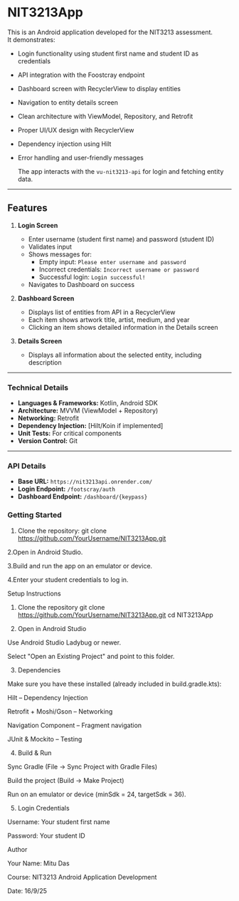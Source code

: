﻿# NIT3213App


This is an Android application developed for the NIT3213 assessment.  
It demonstrates:
- Login functionality using student first name and student ID as credentials
- API integration with the Foostcray endpoint
- Dashboard screen with RecyclerView to display entities
- Navigation to entity details screen
- Clean architecture with ViewModel, Repository, and Retrofit
- Proper UI/UX design with RecyclerView
- Dependency injection using Hilt
- Error handling and user-friendly messages

  The app interacts with the `vu-nit3213-api` for login and fetching entity data.

---

## Features
1. **Login Screen**
    - Enter username (student first name) and password (student ID)
    - Validates input
    - Shows messages for:
        - Empty input: `Please enter username and password`
        - Incorrect credentials: `Incorrect username or password`
        - Successful login: `Login successful!`
    - Navigates to Dashboard on success

2. **Dashboard Screen**
    - Displays list of entities from API in a RecyclerView
    - Each item shows artwork title, artist, medium, and year
    - Clicking an item shows detailed information in the Details screen

3. **Details Screen**
    - Displays all information about the selected entity, including description

---

### Technical Details

- **Languages & Frameworks:** Kotlin, Android SDK
- **Architecture:** MVVM (ViewModel + Repository)
- **Networking:** Retrofit
- **Dependency Injection:** [Hilt/Koin if implemented]
- **Unit Tests:** For critical components
- **Version Control:** Git

---

### API Details

- **Base URL:** `https://nit3213api.onrender.com/`
- **Login Endpoint:** `/footscray/auth`
- **Dashboard Endpoint:** `/dashboard/{keypass}`



### Getting Started

1. Clone the repository:
git clone https://github.com/YourUsername/NIT3213App.git

 2.Open in Android Studio.
 
 3.Build and run the app on an emulator or device.
 
 4.Enter your student credentials to log in.


 Setup Instructions
1. Clone the repository
git clone https://github.com/YourUsername/NIT3213App.git
cd NIT3213App

2. Open in Android Studio

Use Android Studio Ladybug or newer.

Select "Open an Existing Project" and point to this folder.

3. Dependencies

Make sure you have these installed (already included in build.gradle.kts):

Hilt – Dependency Injection

Retrofit + Moshi/Gson – Networking

Navigation Component – Fragment navigation

JUnit & Mockito – Testing

4. Build & Run

Sync Gradle (File → Sync Project with Gradle Files)

Build the project (Build → Make Project)

Run on an emulator or device (minSdk = 24, targetSdk = 36).

5. Login Credentials

Username: Your student first name

Password: Your student ID




Author

Your Name: Mitu Das

Course: NIT3213 Android Application Development

Date: 16/9/25



